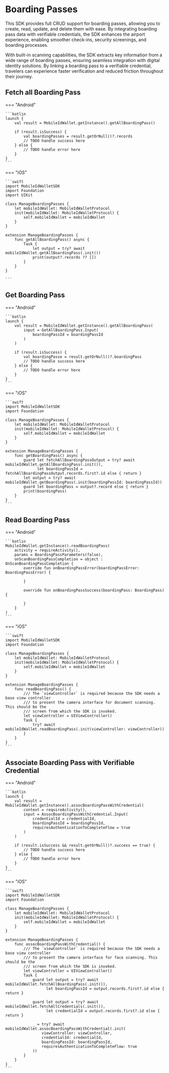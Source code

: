 # Boarding Passes

This SDK provides full CRUD support for boarding passes, allowing you to create, read, update, and delete them with ease. By integrating boarding pass data with verifiable credentials, the SDK enhances the airport experience, enabling smoother check-ins, security screenings, and boarding processes.

With built-in scanning capabilities, the SDK extracts key information from a wide range of boarding passes, ensuring seamless integration with digital identity solutions. By linking a boarding pass to a verifiable credential, travelers can experience faster verification and reduced friction throughout their journey.

## Fetch all Boarding Pass

=== "Android"

    ```kotlin
    launch {
		val result = MobileIdWallet.getInstance().getAllBoardingPass()
		
		if (result.isSuccess) {
			val boardingPasses = result.getOrNull()?.records
			// TODO handle success here
		} else {
			// TODO handle error here
		}
	}
    ```

=== "iOS"

    ```swift
	import MobileIdWalletSDK
	import Foundation
	import UIKit
	
	class ManageBoardingPasses {
	    let mobileIdWallet: MobileIdWalletProtocol
	    init(mobileIdWallet: MobileIdWalletProtocol) {
	        self.mobileIdWallet = mobileIdWallet
	    }
	}
	
	extension ManageBoardingPasses {
	    func getAllBoardingPass() async {
	        Task {
	            let output = try? await mobileIdWallet.getAllBoardingPass(.init())
	            print(output?.records ?? [])
	        }
	    }
	}

    ```


## Get Boarding Pass

=== "Android"

    ```kotlin
    launch {
		val result = MobileIdWallet.getInstance().getAllBoardingPass(
			input = GetAllBoardingPass.Input(
				boardingPassId = boardingPassId
			)
		)

		if (result.isSuccess) {
			val boardingPasse = result.getOrNull()?.boardingPass
			// TODO handle success here
		} else {
			// TODO handle error here
		}
	}
    ```

=== "iOS"

    ```swift
	import MobileIdWalletSDK
	import Foundation
	
	class ManageBoardingPasses {
	    let mobileIdWallet: MobileIdWalletProtocol
	    init(mobileIdWallet: MobileIdWalletProtocol) {
	        self.mobileIdWallet = mobileIdWallet
	    }
	}
	
	extension ManageBoardingPasses {
	    func getBoardingPass() async {
	        guard let fetchAllBoardingPassOutput = try? await mobileIdWallet.getAllBoardingPass(.init()),
	              let boardingPassId = fetchAllBoardingPassOutput.records.first?.id else { return }
	        let output = try? await mobileIdWallet.getBoardingPass(.init(boardingPassId: boardingPassId))
	        guard let boardingPass = output?.record else { return }
	        print(boardingPass)
	    }
	}
    ```
    
## Read Boarding Pass

=== "Android"

    ```kotlin
    MobileIdWallet.getInstance().readBoardingPass(
		activity = requireActivity(),
		params = BoardingPassParameters(false),
		onScanBoardingPassCompletion = object : OnScanBoardingPassCompletion {
			override fun onBoardingPassError(boardingPassError: BoardingPassError) {
				
			}

			override fun onBoardingPassSuccess(boardingPass: BoardingPass) {
				
			}
		}
	)
    ```

=== "iOS"

    ```swift
	import MobileIdWalletSDK
	import Foundation
	
	class ManageBoardingPasses {
	    let mobileIdWallet: MobileIdWalletProtocol
	    init(mobileIdWallet: MobileIdWalletProtocol) {
	        self.mobileIdWallet = mobileIdWallet
	    }
	}
	
	extension ManageBoardingPasses {
	    func readBoardingPass() {
	        /// The `viewController` is required because the SDK needs a base view controller
	        /// to present the camera interface for document scanning. This should be the
	        /// screen from which the SDK is invoked.
	        let viewController = UIViewController()
	        Task {
	            try? await mobileIdWallet.readBoardingPass(.init(viewController: viewController))
	        }
	    }
    }
    ```
    
## Associate Boarding Pass with Verifiable Credential

=== "Android"

    ```kotlin
    launch {
		val result = MobileIdWallet.getInstance().assocBoardingPassWithCredential(
			context = requireActivity(),
			input = AssocBoardingPassWithCredential.Input(
				credentialId = credentialId,
				boardingPassId = boardingPassId,
				requiresAuthenticationToCompleteFlow = true
			)
		)

		if (result.isSuccess && result.getOrNull()?.success == true) {
			// TODO handle success here
		} else {
			// TODO handle error here
		}
	}
    ```

=== "iOS"

    ```swift
	import MobileIdWalletSDK
	import Foundation
	
	class ManageBoardingPasses {
	    let mobileIdWallet: MobileIdWalletProtocol
	    init(mobileIdWallet: MobileIdWalletProtocol) {
	        self.mobileIdWallet = mobileIdWallet
	    }
	}
	
	extension ManageBoardingPasses {
	    func assocBoardingPassWithCredential() {
	        /// The `viewController` is required because the SDK needs a base view controller
	        /// to present the camera interface for face scanning. This should be the
	        /// screen from which the SDK is invoked.
	        let viewController = UIViewController()
	        Task {
	            guard let output = try? await mobileIdWallet.fetchAllBoardingPass(.init()),
	                  let boardingPassId = output.records.first?.id else { return }
	
	            guard let output = try? await mobileIdWallet.fetchAllCredentials(.init()),
	                  let credentialId = output.records.first?.id else { return }
	
	            _ = try? await mobileIdWallet.assocBoardingPassWithCredential(.init(
	                viewController: viewController,
	                credentialId: credentialId,
	                boardingPassId: boardingPassId,
	                requiresAuthenticationToCompleteFlow: true
	            ))
	        }
	    }
	}
    ```
